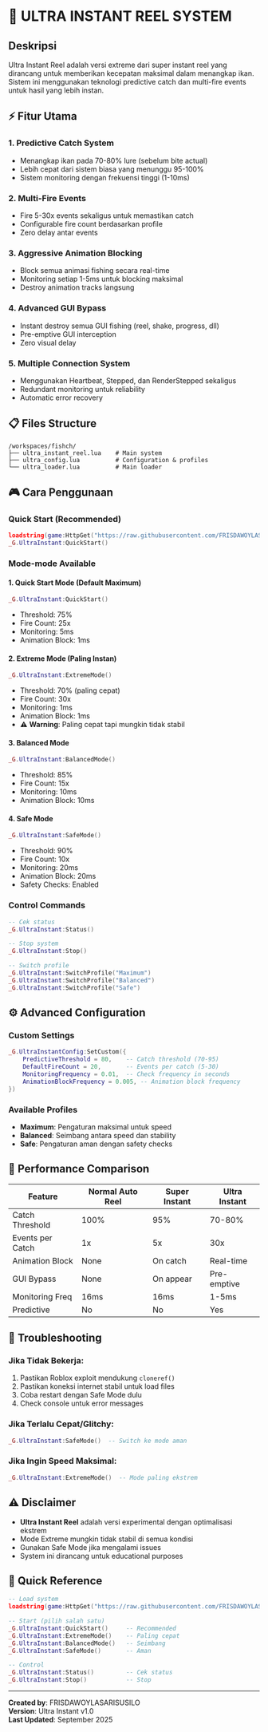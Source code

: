 # 🚀 ULTRA INSTANT REEL SYSTEM

## Deskripsi
Ultra Instant Reel adalah versi extreme dari super instant reel yang dirancang untuk memberikan kecepatan maksimal dalam menangkap ikan. Sistem ini menggunakan teknologi predictive catch dan multi-fire events untuk hasil yang lebih instan.

## ⚡ Fitur Utama

### 1. **Predictive Catch System**
- Menangkap ikan pada 70-80% lure (sebelum bite actual)
- Lebih cepat dari sistem biasa yang menunggu 95-100%
- Sistem monitoring dengan frekuensi tinggi (1-10ms)

### 2. **Multi-Fire Events**
- Fire 5-30x events sekaligus untuk memastikan catch
- Configurable fire count berdasarkan profile
- Zero delay antar events

### 3. **Aggressive Animation Blocking**
- Block semua animasi fishing secara real-time
- Monitoring setiap 1-5ms untuk blocking maksimal
- Destroy animation tracks langsung

### 4. **Advanced GUI Bypass**
- Instant destroy semua GUI fishing (reel, shake, progress, dll)
- Pre-emptive GUI interception
- Zero visual delay

### 5. **Multiple Connection System**
- Menggunakan Heartbeat, Stepped, dan RenderStepped sekaligus
- Redundant monitoring untuk reliability
- Automatic error recovery

## 📋 Files Structure

```
/workspaces/fishch/
├── ultra_instant_reel.lua    # Main system
├── ultra_config.lua          # Configuration & profiles
└── ultra_loader.lua          # Main loader
```

## 🎮 Cara Penggunaan

### Quick Start (Recommended)
```lua
loadstring(game:HttpGet("https://raw.githubusercontent.com/FRISDAWOYLASARISUSILO/fishch/main/ultra_loader.lua"))()
_G.UltraInstant:QuickStart()
```

### Mode-mode Available

#### 1. **Quick Start Mode** (Default Maximum)
```lua
_G.UltraInstant:QuickStart()
```
- Threshold: 75%
- Fire Count: 25x
- Monitoring: 5ms
- Animation Block: 1ms

#### 2. **Extreme Mode** (Paling Instan)
```lua
_G.UltraInstant:ExtremeMode()
```
- Threshold: 70% (paling cepat)
- Fire Count: 30x
- Monitoring: 1ms
- Animation Block: 1ms
- ⚠️ **Warning**: Paling cepat tapi mungkin tidak stabil

#### 3. **Balanced Mode**
```lua
_G.UltraInstant:BalancedMode()
```
- Threshold: 85%
- Fire Count: 15x
- Monitoring: 10ms
- Animation Block: 10ms

#### 4. **Safe Mode**
```lua
_G.UltraInstant:SafeMode()
```
- Threshold: 90%
- Fire Count: 10x
- Monitoring: 20ms
- Animation Block: 20ms
- Safety Checks: Enabled

### Control Commands
```lua
-- Cek status
_G.UltraInstant:Status()

-- Stop system
_G.UltraInstant:Stop()

-- Switch profile
_G.UltraInstant:SwitchProfile("Maximum")
_G.UltraInstant:SwitchProfile("Balanced")
_G.UltraInstant:SwitchProfile("Safe")
```

## ⚙️ Advanced Configuration

### Custom Settings
```lua
_G.UltraInstantConfig:SetCustom({
    PredictiveThreshold = 80,    -- Catch threshold (70-95)
    DefaultFireCount = 20,       -- Events per catch (5-30)
    MonitoringFrequency = 0.01,  -- Check frequency in seconds
    AnimationBlockFrequency = 0.005, -- Animation block frequency
})
```

### Available Profiles
- **Maximum**: Pengaturan maksimal untuk speed
- **Balanced**: Seimbang antara speed dan stability  
- **Safe**: Pengaturan aman dengan safety checks

## 🎯 Performance Comparison

| Feature | Normal Auto Reel | Super Instant | Ultra Instant |
|---------|------------------|---------------|---------------|
| Catch Threshold | 100% | 95% | 70-80% |
| Events per Catch | 1x | 5x | 30x |
| Animation Block | None | On catch | Real-time |
| GUI Bypass | None | On appear | Pre-emptive |
| Monitoring Freq | 16ms | 16ms | 1-5ms |
| Predictive | No | No | Yes |

## 🔧 Troubleshooting

### Jika Tidak Bekerja:
1. Pastikan Roblox exploit mendukung `cloneref()`
2. Pastikan koneksi internet stabil untuk load files
3. Coba restart dengan Safe Mode dulu
4. Check console untuk error messages

### Jika Terlalu Cepat/Glitchy:
```lua
_G.UltraInstant:SafeMode()  -- Switch ke mode aman
```

### Jika Ingin Speed Maksimal:
```lua
_G.UltraInstant:ExtremeMode()  -- Mode paling ekstrem
```

## ⚠️ Disclaimer

- **Ultra Instant Reel** adalah versi experimental dengan optimalisasi ekstrem
- Mode Extreme mungkin tidak stabil di semua kondisi
- Gunakan Safe Mode jika mengalami issues
- System ini dirancang untuk educational purposes

## 🚀 Quick Reference

```lua
-- Load system
loadstring(game:HttpGet("https://raw.githubusercontent.com/FRISDAWOYLASARISUSILO/fishch/main/ultra_loader.lua"))()

-- Start (pilih salah satu)
_G.UltraInstant:QuickStart()     -- Recommended
_G.UltraInstant:ExtremeMode()    -- Paling cepat
_G.UltraInstant:BalancedMode()   -- Seimbang
_G.UltraInstant:SafeMode()       -- Aman

-- Control
_G.UltraInstant:Status()         -- Cek status
_G.UltraInstant:Stop()           -- Stop
```

---
**Created by**: FRISDAWOYLASARISUSILO  
**Version**: Ultra Instant v1.0  
**Last Updated**: September 2025